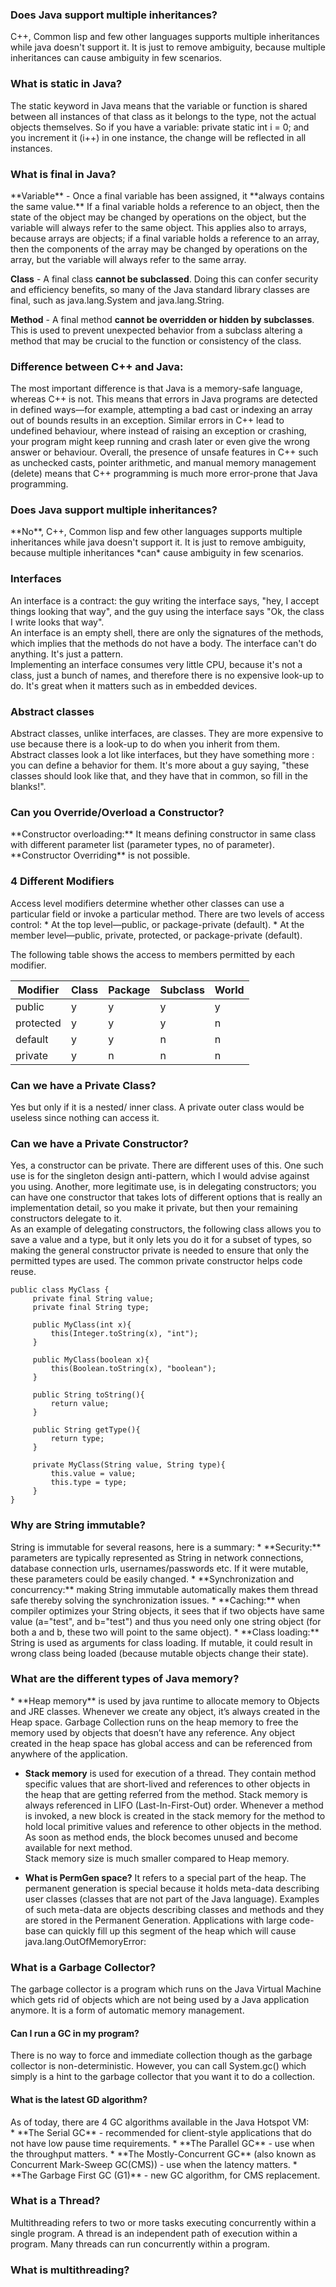 <h3>Does Java support multiple inheritances?</h3>
C++, Common lisp and few other languages supports multiple inheritances while java doesn't support it. 
It is just to remove ambiguity, because multiple inheritances can cause ambiguity in few scenarios.

<h3>What is static in Java?</h3>
The static keyword in Java means that the variable or function is shared between all instances of that 
class as it belongs to the type, not the actual objects themselves. So if you have a variable: private 
static int i = 0; and you increment it (i++) in one instance, the change will be reflected in all instances.

<h3>What is final in Java?</h3>
**Variable** -
  Once a final variable has been assigned, it **always contains the same value.** If a final variable holds a 
  reference to an object, then the state of the object may be changed by operations on the object, but the 
  variable will always refer to the same object. This applies also to arrays, because arrays are objects; 
  if a final variable holds a reference to an array, then the components of the array may be changed by 
  operations on the array, but the variable will always refer to the same array.

**Class** -
  A final class **cannot be subclassed**. Doing this can confer security and efficiency benefits, so many of 
the Java standard library classes are final, such as java.lang.System and java.lang.String.

**Method** -
  A final method **cannot be overridden or hidden by subclasses**. This is used to prevent unexpected behavior 
from a subclass altering a method that may be crucial to the function or consistency of the class.


<h3>Difference between C++ and Java:</h3>
The most important difference is that Java is a memory-safe language, whereas C++ is not. This means 
that errors in Java programs are detected in defined ways—for example, attempting a bad cast or indexing 
an array out of bounds results in an exception. Similar errors in C++ lead to undefined behaviour, where 
instead of raising an exception or crashing, your program might keep running and crash later or even 
give the wrong answer or behaviour. Overall, the presence of unsafe features in C++ such as unchecked 
casts, pointer arithmetic, and manual memory management (delete) means that C++ programming is much more 
error-prone that Java programming.

<h3>Does Java support multiple inheritances?</h3>
**No**, C++, Common lisp and few other languages supports multiple inheritances while java doesn't support it. 
It is just to remove ambiguity, because multiple inheritances *can* cause ambiguity in few scenarios.

<h3>Interfaces</h3>
An interface is a contract: the guy writing the interface says, "hey, I accept things looking that way", and 
the guy using the interface says "Ok, the class I write looks that way". <br/>
An interface is an empty shell, there are only the signatures of the methods, which implies that the methods 
do not have a body. The interface can't do anything. It's just a pattern. <br/>
Implementing an interface consumes very little CPU, because it's not a class, just a bunch of names, and 
therefore there is no expensive look-up to do. It's great when it matters such as in embedded devices.

<h3>Abstract classes</h3>
Abstract classes, unlike interfaces, are classes. They are more expensive to use because there is a look-up 
to do when you inherit from them. <br />
Abstract classes look a lot like interfaces, but they have something more : you can define a behavior for them. 
It's more about a guy saying, "these classes should look like that, and they have that in common, so fill 
in the blanks!".

<h3>Can you Override/Overload a Constructor?</h3>
**Constructor overloading:** It means defining constructor in same class with different parameter list (parameter types, no of parameter). <br/>
**Constructor Overriding** is not possible.

<h3>4 Different Modifiers</h3>
Access level modifiers determine whether other classes can use a particular field or invoke a particular method. There are two levels of access control:
* At the top level—public, or package-private (default).
* At the member level—public, private, protected, or package-private (default). <br>

The following table shows the access to members permitted by each modifier. <br>

Modifier    | Class | Package | Subclass | World
  ---       | ---   | ---     | ---      | ---
public      |  y    |    y    |    y     |   y
protected   |  y    |    y    |    y     |   n
default     |  y    |    y    |    n     |   n
private     |  y    |    n    |    n     |   n

<h3>Can we have a Private Class?</h3>
Yes but only if it is a nested/ inner class.  A private outer class would be useless since nothing can access it.

<h3>Can we have a Private Constructor?</h3>
Yes, a constructor can be private. There are different uses of this. One such use is for the singleton design anti-pattern, which I would advise against you using. Another, more legitimate use, is in delegating constructors; you can have one constructor that takes lots of different options that is really an implementation detail, so you make it private, but then your remaining constructors delegate to it. <br>
As an example of delegating constructors, the following class allows you to save a value and a type, but it only lets you do it for a subset of types, so making the general constructor private is needed to ensure that only the permitted types are used. The common private constructor helps code reuse.

```
public class MyClass {
     private final String value;
     private final String type;

     public MyClass(int x){
         this(Integer.toString(x), "int");
     }

     public MyClass(boolean x){
         this(Boolean.toString(x), "boolean");
     }

     public String toString(){
         return value;
     }

     public String getType(){
         return type;
     }

     private MyClass(String value, String type){
         this.value = value;
         this.type = type;
     }
}
```

<h3>Why are String immutable?</h3>
String is immutable for several reasons, here is a summary:
* **Security:** parameters are typically represented as String in network connections, database connection urls, usernames/passwords etc. If it were mutable, these parameters could be easily changed.
*	**Synchronization and concurrency:** making String immutable automatically makes them thread safe thereby solving the synchronization issues.
*	**Caching:** when compiler optimizes your String objects, it sees that if two objects have same value (a="test", and b="test") and thus you need only one string object (for both a and b, these two will point to the same object).
*	**Class loading:** String is used as arguments for class loading. If mutable, it could result in wrong class being loaded (because mutable objects change their state).

<h3>What are the different types of Java memory?</h3>
* **Heap memory** is used by java runtime to allocate memory to Objects and JRE classes. Whenever we create any object, it’s always created in the Heap space. Garbage Collection runs on the heap memory to free the memory used by objects that doesn’t have any reference. Any object created in the heap space has global access and can be referenced from anywhere of the application.

* **Stack memory** is used for execution of a thread. They contain method specific values that are short-lived and references to other objects in the heap that are getting referred from the method. Stack memory is always referenced in LIFO (Last-In-First-Out) order. Whenever a method is invoked, a new block is created in the stack memory for the method to hold local primitive values and reference to other objects in the method. As soon as method ends, the block becomes unused and become available for next method. <br> Stack memory size is much smaller compared to Heap memory.

* **What is PermGen space?** It refers to a special part of the heap. The permanent generation is special because it holds meta-data describing user classes (classes that are not part of the Java language). Examples of such meta-data are objects describing classes and methods and they are stored in the Permanent Generation. Applications with large code-base can quickly fill up this segment of the heap which will cause java.lang.OutOfMemoryError: 

<h3>What is a Garbage Collector?</h3>
The garbage collector is a program which runs on the Java Virtual Machine which gets rid of objects which are not being used by a Java application anymore. It is a form of automatic memory management.
<h4>Can I run a GC in my program?</h4>
There is no way to force and immediate collection though as the garbage collector is non-deterministic. However, you can call System.gc() which simply is a hint to the garbage collector that you want it to do a collection.
<h4>What is the latest GD algorithm?</h4>
As of today, there are 4 GC algorithms available in the Java Hotspot VM:<br>
*	**The Serial GC** - recommended for client-style applications that do not have low pause time requirements.
*	**The Parallel GC** - use when the throughput matters.
*	**The Mostly-Concurrent GC** (also known as Concurrent Mark-Sweep GC(CMS)) - use when the latency matters.
*	**The Garbage First GC (G1)** - new GC algorithm, for CMS replacement.

<h3> What is a Thread? </h3>
Multithreading refers to two or more tasks executing concurrently within a single program. A thread is an independent path of execution within a program. Many threads can run concurrently within a program.

<h3> What is multithreading? </h3>


